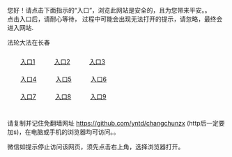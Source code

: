 您好！请点击下面指示的“入口”，浏览此网站是安全的，且为您带来平安。。 <br/>
点击入口后，请耐心等待， 过程中可能会出现无法打开的提示，请忽略，最终会进入网站. </br>

法轮大法在长春<br/>
<div style="padding:10px"><a style="margin:20px" target="_blank" href="https://dfba6n47wlnau.cloudfront.net/2Qpsp?onpxyjaq" id="ccLink1" rel="nofollow">入口1</a> <a target="_blank" style="margin:20px" href="https://dw4g5n2xynnmp.cloudfront.net/2Qpsp?mjlden" id="ccLink2" rel="nofollow">入口2</a> <a style="margin:20px" target="_blank" href="https://d3m4jg6cno997n.cloudfront.net/2Qpsp?zusykpnh" id="ccLink3" rel="nofollow">入口3</a></div>

<div style="padding:10px" ><a style="margin:20px" target="_blank" href="https://dfba6n47wlnau.cloudfront.net/2Qpsp?onpxyjaq" id="ccLink4" rel="nofollow">入口4</a> <a style="margin:20px" href="https://dw4g5n2xynnmp.cloudfront.net/2Qpsp?mjlden" target="_blank" id="ccLink5" rel="nofollow">入口5</a> <a style="margin:20px" href="https://d3m4jg6cno997n.cloudfront.net/2Qpsp?zusykpnh" target="_blank" id="ccLink6" rel="nofollow">入口6</a></div>

<div style="padding:10px"><a style="margin:20px" target="_blank" href="https://dfba6n47wlnau.cloudfront.net/2Qpsp?onpxyjaq" id="ccLink7" rel="nofollow">入口7</a> <a style="margin:20px" href="https://dw4g5n2xynnmp.cloudfront.net/2Qpsp?mjlden" target="_blank" id="ccLink8" rel="nofollow">入口8</a> <a style="margin:20px" target="_blank" href="https://d3m4jg6cno997n.cloudfront.net/2Qpsp?zusykpnh" id="ccLink9" rel="nofollow">入口9</a></div>

<br/>



请复制并记住免翻墙网址 https://github.com/yntd/changchunzx (http后一定要加s)，在电脑或手机的浏览器均可访问。。<br/>

微信如提示停止访问该网页，须先点击右上角，选择浏览器打开。
